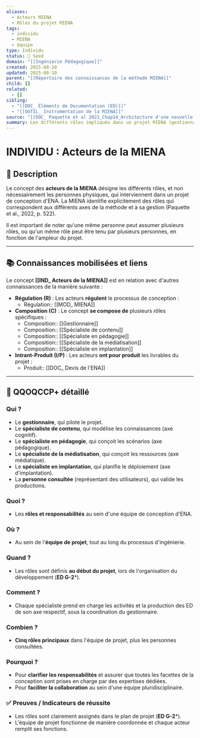 ```yaml
---
aliases:
  - Acteurs MIENA
  - Rôles du projet MIENA
tags:
  - individu
  - MIENA
  - équipe
type: Individu
status: 🌱 Seed
domain: "[[Ingénierie Pédagogique]]"
created: 2025-08-10
updated: 2025-08-10
parent: "[[Répertoire des connaissances de la méthode MIENA]]"
child: []
related:
  - []
sibling:
  - "[[DOC_ Éléments de Documentation (ED)]]"
  - "[[OUTIL_ Instrumentation de la MIENA]]"
source: "[[DOC_ Paquette et al 2022_Chap14_Architecture d'une nouvelle méthode d'ingénierie des ENA_ MIENA]]"
summary: Les différents rôles impliqués dans un projet MIENA (gestionnaire, spécialiste de contenu, de pédagogie, de médiatisation, d'implantation).
---
```


# INDIVIDU : Acteurs de la MIENA

## 📌 Description
Le concept des **acteurs de la MIENA** désigne les différents rôles, et non nécessairement les personnes physiques, qui interviennent dans un projet de conception d'ENA. La MIENA identifie explicitement des rôles qui correspondent aux différents axes de la méthode et à sa gestion (Paquette et al., 2022, p. 522).

Il est important de noter qu'une même personne peut assumer plusieurs rôles, ou qu'un même rôle peut être tenu par plusieurs personnes, en fonction de l'ampleur du projet.

---
## 📚 Connaissances mobilisées et liens
Le concept **[[IND_ Acteurs de la MIENA]]** est en relation avec d'autres connaissances de la manière suivante :

- **Régulation (R)** : Les acteurs **régulent** le processus de conception :
    - Régulation:: [[MOD_ MIENA]]
- **Composition (C)** : Le concept **se compose de** plusieurs rôles spécifiques :
    - Composition:: [[Gestionnaire]]
    - Composition:: [[Spécialiste de contenu]]
    - Composition:: [[Spécialiste en pédagogie]]
    - Composition:: [[Spécialiste de la médiatisation]]
    - Composition:: [[Spécialiste en implantation]]
- **Intrant-Produit (I/P)** : Les acteurs **ont pour produit** les livrables du projet :
    - Produit:: [[DOC_ Devis de l'ENA]]

---

## 🔎 QQOQCCP+ détaillé

### Qui ?
- Le **gestionnaire**, qui pilote le projet.
- Le **spécialiste de contenu**, qui modélise les connaissances (axe cognitif).
- Le **spécialiste en pédagogie**, qui conçoit les scénarios (axe pédagogique).
- Le **spécialiste de la médiatisation**, qui conçoit les ressources (axe médiatique).
- Le **spécialiste en implantation**, qui planifie le déploiement (axe d'implantation).
- La **personne consultée** (représentant des utilisateurs), qui valide les productions.

### Quoi ?
- Les **rôles et responsabilités** au sein d'une équipe de conception d'ENA.

### Où ?
- Au sein de l'**équipe de projet**, tout au long du processus d'ingénierie.

### Quand ?
- Les rôles sont définis **au début du projet**, lors de l'organisation du développement (**ED G-2***).

### Comment ?
- Chaque spécialiste prend en charge les activités et la production des ED de son axe respectif, sous la coordination du gestionnaire.

### Combien ?
- **Cinq rôles principaux** dans l'équipe de projet, plus les personnes consultées.

### Pourquoi ?
- Pour **clarifier les responsabilités** et assurer que toutes les facettes de la conception sont prises en charge par des expertises dédiées.
- Pour **faciliter la collaboration** au sein d'une équipe pluridisciplinaire.

### ✅ Preuves / Indicateurs de réussite
- Les rôles sont clairement assignés dans le plan de projet (**ED G-2***).
- L'équipe de projet fonctionne de manière coordonnée et chaque acteur remplit ses fonctions.